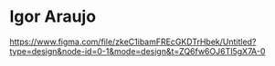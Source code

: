 # Igor Araujo

https://www.figma.com/file/zkeC1ibamFREcGKDTrHbek/Untitled?type=design&node-id=0-1&mode=design&t=ZQ6fw6OJ6TI5gX7A-0